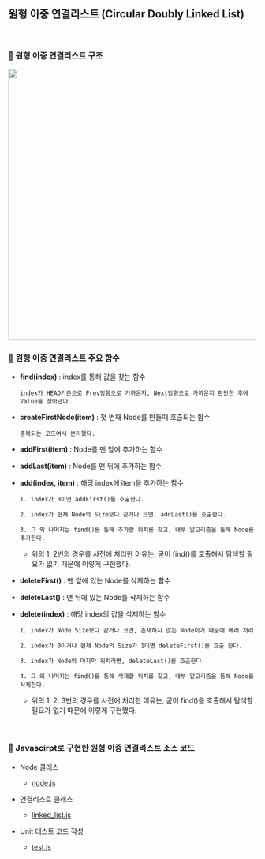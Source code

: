 ## 원형 이중 연결리스트 (Circular Doubly Linked List)

<br>

### :book: 원형 이중 연결리스트 구조

<img src="https://github.com/bestdevhyo1225/image_repository/blob/master/image-20190807224536510.png?raw=true" width="700" height="550">

<br>

### :book: 원형 이중 연결리스트 주요 함수

* **find(index)** : index를 통해 값을 찾는 함수

    `index가 HEAD기준으로 Prev방향으로 가까운지, Next방향으로 가까운지 판단한 후에 Value를 찾아낸다.`

* **createFirstNode(item)** : 첫 번째 Node를 만들때 호출되는 함수

    `중복되는 코드여서 분리했다.`

* **addFirst(item)** : Node를 맨 앞에 추가하는 함수

* **addLast(item)** : Node를 맨 뒤에 추가하는 함수

* **add(index, item)** : 해당 index에 item을 추가하는 함수

    `1. index가 0이면 addFirst()를 호출한다.`

    `2. index가 현재 Node의 Size보다 같거나 크면, addLast()를 호출한다.`

    `3. 그 외 나머지는 find()를 통해 추가할 위치를 찾고, 내부 알고리즘을 통해 Node를 추가한다.`

    * 위의 1, 2번의 경우를 사전에 처리한 이유는, 굳이 find()를 호출해서 탐색할 필요가 없기 때문에 이렇게 구현했다.

* **deleteFirst()** : 맨 앞에 있는 Node를 삭제하는 함수

* **deleteLast()** : 맨 뒤에 있는 Node를 삭제하는 함수

* **delete(index)** : 해당 index의 값을 삭제하는 함수

    `1. index가 Node Size보다 같거나 크면, 존재하지 않는 Node이기 때문에 에러 처리`

    `2. index가 0이거나 현재 Node의 Size가 1이면 deleteFirst()를 호출 한다.`

    `3. index가 Node의 마지막 위치라면, deleteLast()를 호출한다.`

    `4. 그 외 나머지는 find()를 통해 삭제할 위치를 찾고, 내부 알고리즘을 통해 Node를 삭제한다.`

    * 위의 1, 2, 3번의 경우를 사전에 처리한 이유는, 굳이 find()를 호출해서 탐색할 필요가 없기 때문에 이렇게 구현했다.
    
<br>

### :book: Javascirpt로 구현한 원형 이중 연결리스트 소스 코드 

* Node 클래스
    * [node.js](https://github.com/bestdevhyo1225/algorithm_summary/blob/master/data_structure_code/circular_doubly_linked_list/node.js)

* 연결리스트 클래스
    * [linked_list.js](https://github.com/bestdevhyo1225/algorithm_summary/blob/master/data_structure_code/circular_doubly_linked_list/linked_list.js)

* Unit 테스트 코드 작성
    * [test.js](https://github.com/bestdevhyo1225/algorithm_summary/blob/master/data_structure_code/circular_doubly_linked_list/test.js)
